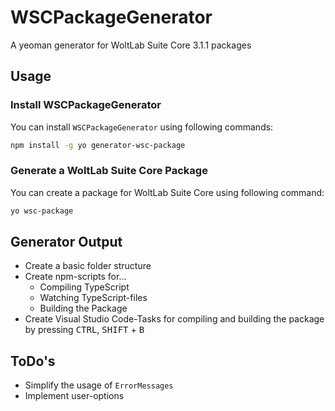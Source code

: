 # WSCPackageGenerator
A yeoman generator for WoltLab Suite Core 3.1.1 packages

## Usage
### Install WSCPackageGenerator
You can install `WSCPackageGenerator` using following commands:

```bash
npm install -g yo generator-wsc-package
```

### Generate a WoltLab Suite Core Package
You can create a package for WoltLab Suite Core using following command:

```bash
yo wsc-package
```

## Generator Output
  - Create a basic folder structure
  - Create npm-scripts for...
    - Compiling TypeScript
    - Watching TypeScript-files
    - Building the Package
  - Create Visual Studio Code-Tasks for compiling and building the package by pressing <kbd>CTRL</kbd>, <kbd>SHIFT</kbd> + <kbd>B</kbd>

## ToDo's
  - Simplify the usage of `ErrorMessages`
  - Implement user-options